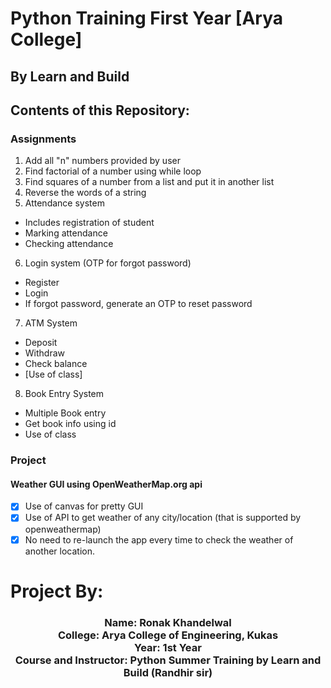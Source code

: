 # Python Training First Year [Arya College]
## By **Learn and Build**

## Contents of this Repository:
### Assignments
1. Add all "n" numbers provided by user
2. Find factorial of a number using while loop
3. Find squares of a number from a list and put it in another list
4. Reverse the words of a string
5. Attendance system
 * Includes registration of student
 * Marking attendance
 * Checking attendance
6. Login system (OTP for forgot password)
 * Register
 * Login
 * If forgot password, generate an OTP to reset password
7. ATM System
 * Deposit
 * Withdraw
 * Check balance
 * [Use of class]
8. Book Entry System
 * Multiple Book entry
 * Get book info using id
 * Use of class

### Project
#### Weather GUI using OpenWeatherMap.org api
- [x] Use of canvas for pretty GUI
- [x] Use of API to get weather of any city/location (that is supported by openweathermap)
- [x] No need to re-launch the app every time to check the weather of another location.

# Project By:
<h3 align="center">Name: Ronak Khandelwal<br>
College: Arya College of Engineering, Kukas<br>
Year: 1st Year<br>
Course and Instructor: Python Summer Training by Learn and Build (Randhir sir)</h3>